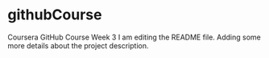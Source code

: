 # githubCourse
Coursera GitHub Course Week 3
I am editing the README file. Adding some more details about the project description.
